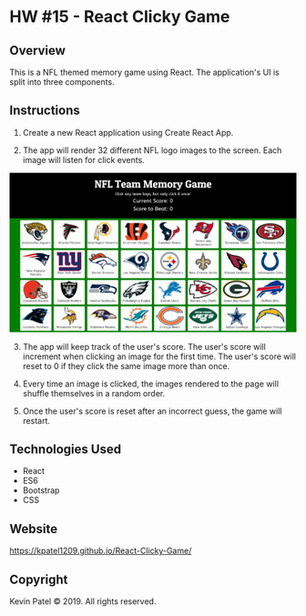 # HW #15 - React Clicky Game

## Overview

This is a NFL themed memory game using React. The application's UI is split into three components.

## Instructions

1. Create a new React application using Create React App.

2. The app will render 32 different NFL logo images to the screen. Each image will listen for click events.

![NFL Team Memory Game](./images/clicky.jpg)

3. The app will keep track of the user's score. The user's score will increment when clicking an image for the first time. The user's score will reset to 0 if they click the same image more than once.

4. Every time an image is clicked, the images rendered to the page will shuffle themselves in a random order.

5. Once the user's score is reset after an incorrect guess, the game will restart.

## Technologies Used

* React
* ES6
* Bootstrap
* CSS

## Website

https://kpatel1209.github.io/React-Clicky-Game/

## Copyright

Kevin Patel © 2019.  All rights reserved.
